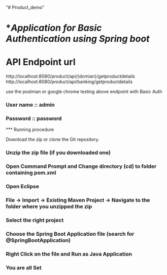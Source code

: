 "# Product_demo" 

# ****Application for Basic Authentication using Spring boot***

# API Endpoint url
http://localhost:8080/product/api/{domian}/getproductdetails
http://localhost:8080/product/api/banking/getproductdetails


use the postman or google chrome testing above endpoint with Basic Auth

### User name :: admin 
### Password :: password



*** Running procedure

Download the zip or clone the Git repository.
### Unzip the zip file (if you downloaded one)
### Open Command Prompt and Change directory (cd) to folder containing pom.xml
### Open Eclipse
### File -> Import -> Existing Maven Project -> Navigate to the folder where you unzipped the zip
### Select the right project
### Choose the Spring Boot Application file (search for @SpringBootApplication)
### Right Click on the file and Run as Java Application
### You are all Set